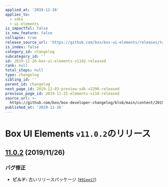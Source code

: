 ```yaml
---
applied_at: '2019-11-26'
applies_to:
  - sdks
  - ui-elements
is_impactful: false
is_new_feature: false
collapse: true
release_source_url: 'https://github.com/box/box-ui-elements/releases/tag/v11.0.2'
is_index: false
category_id: changelog
subcategory_id: ''
id: 2019-11-26-box-ui-elements-v1102-released
rank: null
total_steps: null
type: changelog
sibling_id: ''
parent_id: changelog
next_page_id: 2019-12-03-preview-sdk-v2290-released
previous_page_id: 2019-11-25-elements-v110-released
source_url: >-
  https://github.com/box/box-developer-changelog/blob/main/content/2019/11-26-box-ui-elements-v1102-released.md
published_at: '2019-11-26'
---
```

# Box UI Elements `v11.0.2`のリリース

## [11.0.2][1] (2019/11/26)

### バグ修正

* **ビルド:** 古いリリースパッケージ ([`991ee17`][2])

[1]: https://github.com/box/box-ui-elements/compare/v11.0.1...v11.0.2

[2]: https://github.com/box/box-ui-elements/commit/991ee17
